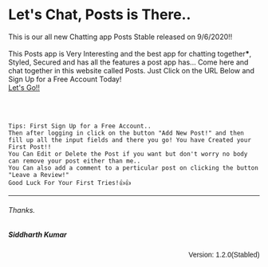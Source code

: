 <h1>Let's Chat, Posts is There..</h1>
  <p>This is our all new Chatting app Posts Stable released on 9/6/2020!!<br><br>
    This Posts app is Very Interesting and the best app for chatting together<b>*</b>, Styled, Secured 
    and has all the features a post app has...
    Come here and chat together in this website called Posts.
    Just Click on the URL Below and Sign Up for a Free Account Today!<br>
    <a href="https://postapp2.herokuapp.com/register" target="new">Let's Go!!</a>
  </p><br><br>
  <p>
    
    
    Tips: First Sign Up for a Free Account..
    Then after logging in click on the button "Add New Post!" and then 
    fill up all the input fields and there you go! You have Created your First Post!!
    You Can Edit or Delete the Post if you want but don't worry no body can remove your post either than me..
    You Can also add a comment to a perticular post on clicking the button "Leave a Review!"
    Good Luck For Your First Tries!👍👍
  </p>
  <hr>
  <h6>Thanks.</h6>
  <h5>Siddharth Kumar</h5>
  <p align="right" style="font-family: arial;">Version: 1.2.0(Stabled)</p>
  
